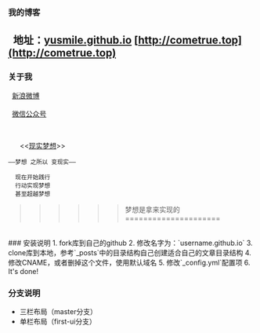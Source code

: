 ﻿### 我的博客
&nbsp;&nbsp;地址：[yusmile.github.io](http://yusmile.github.io)
	[http://cometrue.top](http://cometrue.top)
-------  
 

### 关于我
&nbsp;&nbsp;[新浪微博](http://weibo.com/1419491963) <br>  
&nbsp;&nbsp;[微信公众号](http://mp.weixin.qq.com/profile?src=3&timestamp=1476001418&ver=1&signature=rBJMn1rqlPiI8wy6UtBrnTBDEwQ7*zoZ5QE8NVwyP7YsuLK9Ji1HL1uFaLjUPxjcPz0zVlxikC4Uraas5OpizQ==)

<br>  



 
&nbsp;&nbsp;&nbsp;&nbsp;&nbsp;&nbsp;<<[现实梦想](http://cometrue.top)>>
 


`——梦想 之所以 变现实——`

      现在开始践行
      行动实现梦想
      甚至超越梦想

>>>>>>梦想是拿来实现的
=====================


<br>  
### 安装说明
	1. fork库到自己的github
	2. 修改名字为：`username.github.io`
	3. clone库到本地，参考`_posts`中的目录结构自己创建适合自己的文章目录结构
	4. 修改CNAME，或者删掉这个文件，使用默认域名
	5. 修改`_config.yml`配置项
	6. It's done!



### 分支说明

- 三栏布局（master分支）
- 单栏布局（first-ui分支）
